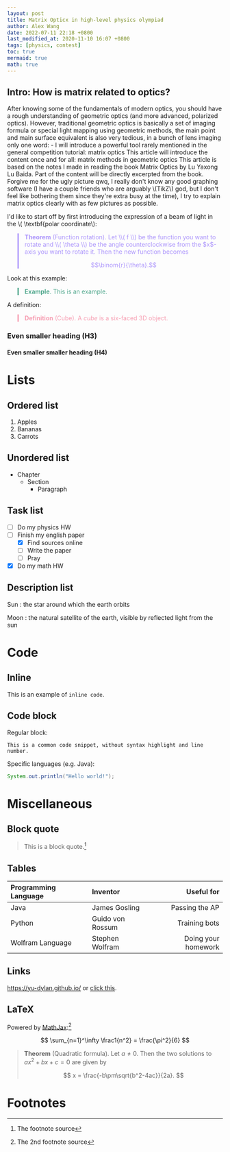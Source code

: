 ```yaml
---
layout: post
title: Matrix Opticx in high-level physics olympiad
author: Alex Wang
date: 2022-07-11 22:18 +0800
last_modified_at: 2020-11-10 16:07 +0800
tags: [physics, contest]
toc: true
mermaid: true
math: true
---
```


## Intro: How is matrix related to optics?

After knowing some of the fundamentals of modern optics, you should have a rough understanding of geometric optics (and more advanced, polarized optics). However, traditional geometric optics is basically a set of imaging formula or special light mapping using geometric methods, the main point and main surface equivalent is also very tedious, in a bunch of lens imaging only one word: - I will introduce a powerful tool rarely mentioned in the general competition tutorial: matrix optics This article will introduce the content once and for all: matrix methods in geometric optics This article is based on the notes I made in reading the book Matrix Optics by Lu Yaxong Lu Baida. Part of the content will be directly excerpted from the book. Forgive me for the ugly picture qwq, I really don't know any good graphing software (I have a couple friends who are arguably \\(TikZ\\) god, but I don't feel like bothering them since they're extra busy at the time), I try to explain matrix optics clearly with as few pictures as possible.

I'd like to start off by first introducing the expression of a beam of light in the \\( \textbf{polar coordinate\\):

<blockquote style="border-left: 3px solid #ac95fc; color:#ac95fc; margin-bottom:2px">
<b>Theorem</b> (Function rotation). Let \\( f \\) be the function you want to rotate and \\( \theta \\) be the angle counterclockwise from the $x$-axis you want to rotate it. Then the new function becomes

$$\binom{r}{\theta}.$$

</blockquote>








Look at this example:
<blockquote style="border-left: 3px solid #52a88e; color:#52a88e; margin-bottom:2px">
<b>Example</b>. This is an example.
</blockquote>

A definition:
<blockquote style="border-left: 3px solid #f79eb2; color:#f79eb2; margin-bottom:2px">
<b>Definition</b> (Cube). A <i>cube</i> is a six-faced 3D object.
</blockquote>

### Even smaller heading (H3)

#### Even smaller smaller heading (H4)

# Lists

## Ordered list

1. Apples
2. Bananas
3. Carrots

## Unordered list

- Chapter
  - Section
    - Paragraph

## Task list

- [ ] Do my physics HW
- [ ] Finish my english paper
  - [x] Find sources online
  - [ ] Write the paper
  - [ ] Pray
- [x] Do my math HW

## Description list

Sun
: the star around which the earth orbits

Moon
: the natural satellite of the earth, visible by reflected light from the sun

# Code

## Inline

This is an example of `inline code`.

## Code block

Regular block:

```
This is a common code snippet, without syntax highlight and line number.
```

Specific languages (e.g. Java):

```java
System.out.println("Hello world!");
```

# Miscellaneous

## Block quote

> This is a block quote.[^fn1]

## Tables

| Programming Language | Inventor         | Useful for          |
|:---------------------|:-----------------|--------------------:|
| Java                 | James Gosling    | Passing the AP      |
| Python               | Guido von Rossum | Training bots       |
| Wolfram Language     | Stephen Wolfram  | Doing your homework |

## Links

<https://yu-dylan.github.io/> or [click this](https://yu-dylan.github.io/).

## LaTeX

Powered by [MathJax](https://www.mathjax.org/):[^fn2]

$$ \sum_{n=1}^\infty \frac1{n^2} = \frac{\pi^2}{6} $$

> **Theorem** (Quadratic formula). Let $a\neq 0$. Then the two solutions to $ax^2 + bx + c = 0$ are given by
> 
> $$ x = \frac{-b\pm\sqrt{b^2-4ac}}{2a}. $$

# Footnotes

[^fn1]: The footnote source
[^fn2]: The 2nd footnote source

